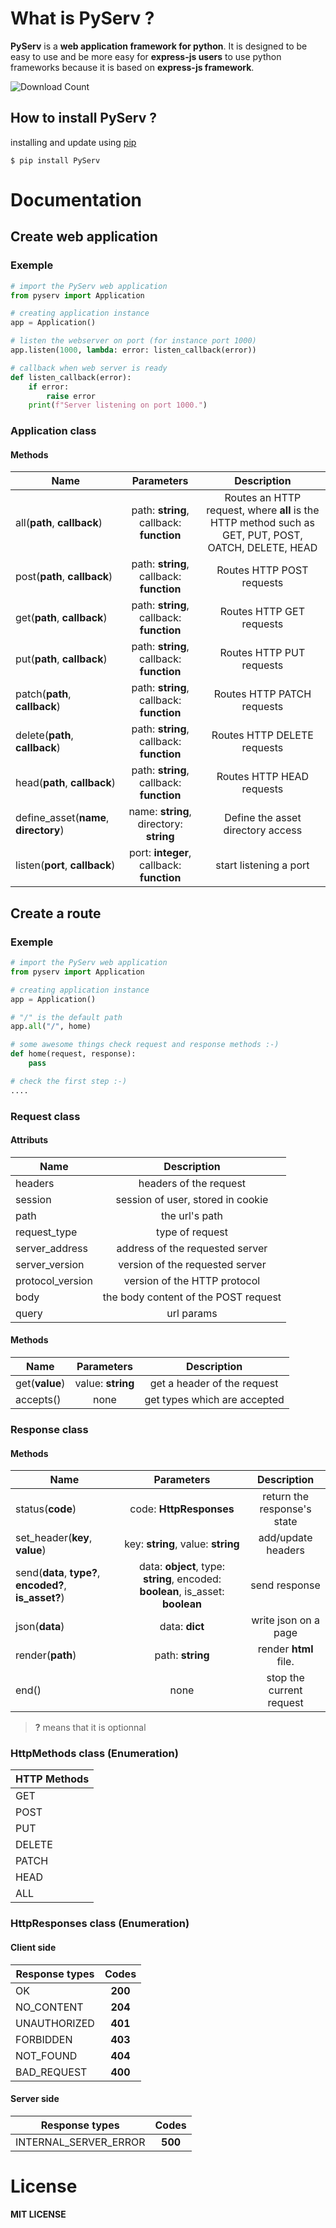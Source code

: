 # What is PyServ ?
**PyServ** is a **web application framework for python**. It is designed to be easy to use and be more easy for **express-js users** to use python frameworks because it is based on **express-js framework**.

![Download Count](https://img.shields.io/github/downloads/Matteo0810/PyServ/total)

## How to install PyServ ?

installing and update using [pip](https://pip.pypa.io/en/stable/getting-started/)

`$ pip install PyServ`

# Documentation

## Create web application

### Exemple

```python
# import the PyServ web application
from pyserv import Application

# creating application instance
app = Application()

# listen the webserver on port (for instance port 1000)
app.listen(1000, lambda: error: listen_callback(error))

# callback when web server is ready
def listen_callback(error):
    if error:
        raise error
    print(f"Server listening on port 1000.")
```

### **Application** class

#### Methods

| Name | Parameters | Description | 
|------|:-----------:|:----------:|
| all(**path**, **callback**) | path: **string**, callback: **function** | Routes an HTTP request, where **all** is the HTTP method such as GET, PUT, POST, OATCH, DELETE, HEAD |
| post(**path**, **callback**) | path: **string**, callback: **function** | Routes HTTP POST requests |
| get(**path**, **callback**) | path: **string**, callback: **function** | Routes HTTP GET requests |
| put(**path**, **callback**) | path: **string**, callback: **function** | Routes HTTP PUT requests |
| patch(**path**, **callback**) | path: **string**, callback: **function** | Routes HTTP PATCH requests |
| delete(**path**, **callback**) | path: **string**, callback: **function** | Routes HTTP DELETE requests |
| head(**path**, **callback**) | path: **string**, callback: **function** | Routes HTTP HEAD requests |
| define_asset(**name**, **directory**) | name: **string**, directory: **string** | Define the asset directory access |
| listen(**port**, **callback**) | port: **integer**, callback: **function** | start listening a port |

## Create a route

### Exemple

```python
# import the PyServ web application
from pyserv import Application

# creating application instance
app = Application()

# "/" is the default path
app.all("/", home)

# some awesome things check request and response methods :-)
def home(request, response):
    pass

# check the first step :-)
....
```

### **Request** class

#### Attributs

| Name | Description | 
|------|:-----------:|
| headers | headers of the request |
| session | session of user, stored in cookie |
| path | the url's path |
| request_type | type of request |
| server_address | address of the requested server |
| server_version | version of the requested server |
| protocol_version | version of the HTTP protocol |
| body | the body content of the POST request |
| query | url params |

#### Methods

| Name | Parameters | Description | 
|------|:-----------:|:----------:|
| get(**value**) | value: **string** | get a header of the request |
| accepts() | none | get types which are accepted |

### **Response** class

#### Methods

| Name | Parameters | Description | 
|------|:-----------:|:----------:|
| status(**code**) | code: **HttpResponses** | return the response's state |
| set_header(**key**, **value**) | key: **string**, value: **string** | add/update headers |
| send(**data**, **type?**, **encoded?**, **is_asset?**) | data: **object**, type: **string**, encoded: **boolean**, is_asset: **boolean** | send response |
| json(**data**) | data: **dict** | write json on a page |
| render(**path**) | path: **string** | render **html** file. |
| end() | none | stop the current request |

> **?** means that it is optionnal

### **HttpMethods** class (Enumeration)

| HTTP Methods |
|------|
| GET |
| POST |
| PUT |
| DELETE |
| PATCH |
| HEAD |
| ALL |

### **HttpResponses** class (Enumeration)

#### Client side

| Response types | Codes |
|------|:------:|
| OK | **200** |
| NO_CONTENT | **204** |
| UNAUTHORIZED | **401** |
| FORBIDDEN | **403** |
| NOT_FOUND | **404** |
| BAD_REQUEST | **400** |

#### Server side

| Response types | Codes |
|------|:------:|
| INTERNAL_SERVER_ERROR | **500** |

# License

__MIT LICENSE__
